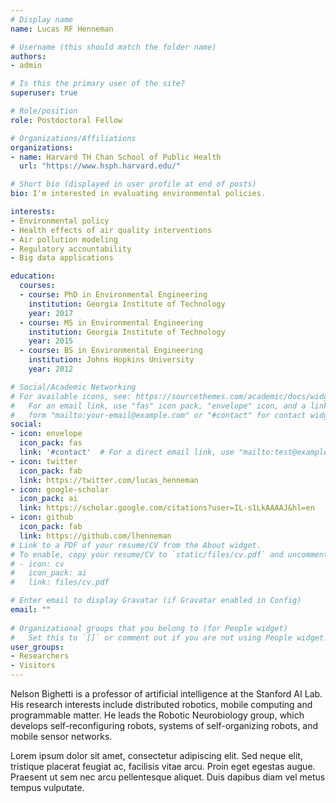 ```yaml
---
# Display name
name: Lucas RF Henneman

# Username (this should match the folder name)
authors:
- admin

# Is this the primary user of the site?
superuser: true

# Role/position
role: Postdoctoral Fellow

# Organizations/Affiliations
organizations:
- name: Harvard TH Chan School of Public Health
  url: "https://www.hsph.harvard.edu/"

# Short bio (displayed in user profile at end of posts)
bio: I'm interested in evaluating environmental policies.

interests:
- Environmental policy
- Health effects of air quality interventions
- Air pollution modeling
- Regulatory accountability
- Big data applications

education:
  courses:
  - course: PhD in Environmental Engineering
    institution: Georgia Institute of Technology
    year: 2017
  - course: MS in Environmental Engineering
    institution: Georgia Institute of Technology
    year: 2015
  - course: BS in Environmental Engineering
    institution: Johns Hopkins University
    year: 2012

# Social/Academic Networking
# For available icons, see: https://sourcethemes.com/academic/docs/widgets/#icons
#   For an email link, use "fas" icon pack, "envelope" icon, and a link in the
#   form "mailto:your-email@example.com" or "#contact" for contact widget.
social:
- icon: envelope
  icon_pack: fas
  link: '#contact'  # For a direct email link, use "mailto:test@example.org".
- icon: twitter
  icon_pack: fab
  link: https://twitter.com/lucas_henneman
- icon: google-scholar
  icon_pack: ai
  link: https://scholar.google.com/citations?user=IL-s1LkAAAAJ&hl=en
- icon: github
  icon_pack: fab
  link: https://github.com/lhenneman
# Link to a PDF of your resume/CV from the About widget.
# To enable, copy your resume/CV to `static/files/cv.pdf` and uncomment the lines below.  
# - icon: cv
#   icon_pack: ai
#   link: files/cv.pdf

# Enter email to display Gravatar (if Gravatar enabled in Config)
email: ""
  
# Organizational groups that you belong to (for People widget)
#   Set this to `[]` or comment out if you are not using People widget.  
user_groups:
- Researchers
- Visitors
---
```


Nelson Bighetti is a professor of artificial intelligence at the Stanford AI Lab. His research interests include distributed robotics, mobile computing and programmable matter. He leads the Robotic Neurobiology group, which develops self-reconfiguring robots, systems of self-organizing robots, and mobile sensor networks.

Lorem ipsum dolor sit amet, consectetur adipiscing elit. Sed neque elit, tristique placerat feugiat ac, facilisis vitae arcu. Proin eget egestas augue. Praesent ut sem nec arcu pellentesque aliquet. Duis dapibus diam vel metus tempus vulputate. 
